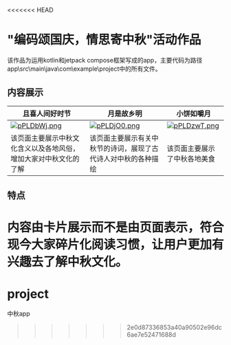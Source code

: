 <<<<<<< HEAD
# "编码颂国庆，情思寄中秋"活动作品

  该作品为运用kotlin和jetpack compose框架写成的app，主要代码为路径app\src\main\java\com\example\project中的所有文件。

## 内容展示

|且喜人间好时节|月是故乡明|小饼如嚼月|
|--|--|--|
|[![pPLDbWj.png](https://z1.ax1x.com/2023/10/02/pPLDbWj.png)](https://imgse.com/i/pPLDbWj)|[![pPLDjO0.png](https://z1.ax1x.com/2023/10/02/pPLDjO0.png)](https://imgse.com/i/pPLDjO0)|[![pPLDzwT.png](https://z1.ax1x.com/2023/10/02/pPLDzwT.png)](https://imgse.com/i/pPLDzwT)|
|该页面主要展示中秋文化含义以及各地风俗，增加大家对中秋文化的了解|该页面主要展示有关中秋节的诗词，展现了古代诗人对中秋的各种描绘|该页面主要展示了中秋各地美食|

## 特点

内容由卡片展示而不是由页面表示，符合现今大家碎片化阅读习惯，让用户更加有兴趣去了解中秋文化。
=======
# project
中秋app
>>>>>>> 2e0d87336853a40a90502e96dc6ae7e52471688d

